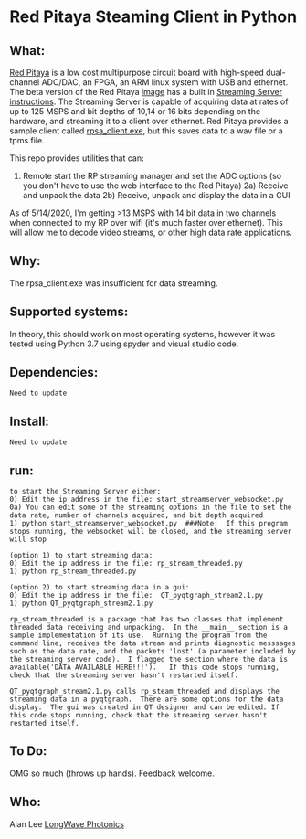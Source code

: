 # Red Pitaya Steaming Client in Python

## What:
  
  

[Red Pitaya](https://www.redpitaya.com/) is a low cost multipurpose circuit board with high-speed dual-channel ADC/DAC, an FPGA, an ARM linux system with USB and ethernet.  The beta version of the Red Pitaya [image](https://redpitaya.readthedocs.io/en/latest/quickStart/SDcard/SDcard.html) has a built in [Streaming Server](https://redpitaya.readthedocs.io/en/latest/developerGuide/125-10/vs.html) [instructions](https://redpitaya.readthedocs.io/en/latest/appsFeatures/apps-featured/streaming/appStreaming.html).  The Streaming Server is capable of acquiring data at rates of up to 125 MSPS and bit depths of 10,14 or 16 bits depending on the hardware, and streaming it to a client over ethernet.  Red Pitaya provides a sample client called [rpsa_client.exe](https://github.com/RedPitaya/RedPitaya/tree/master/apps-tools/streaming_manager), but this saves data to a wav file or a tpms file.  

This repo provides utilities that can:  
1) Remote start the RP streaming manager and set the ADC options (so you don't have to use the web interface to the Red Pitaya)
2a) Receive and unpack the data 
2b) Receive, unpack and display the data in a GUI

As of 5/14/2020, I'm getting >13 MSPS with 14 bit data in two channels when connected to my RP over wifi (it's much faster over ethernet).  This will allow me to decode video streams, or other high data rate applications.
  
## Why:
  
The rpsa_client.exe was insufficient for data streaming.  


## Supported systems:

In theory, this should work on most operating systems, however it was tested using Python 3.7 using spyder and visual studio code.
  
  
## Dependencies:

```
Need to update
```  
  
## Install:
  
```
Need to update
```
  
## run:
  
```
to start the Streaming Server either:
0) Edit the ip address in the file: start_streamserver_websocket.py 
0a) You can edit some of the streaming options in the file to set the data rate, number of channels acquired, and bit depth acquired
1) python start_streamserver_websocket.py  ###Note:  If this program stops running, the websocket will be closed, and the streaming server will stop

(option 1) to start streaming data:
0) Edit the ip address in the file: rp_stream_threaded.py
1) python rp_stream_threaded.py  

(option 2) to start streaming data in a gui:
0) Edit the ip address in the file:  QT_pyqtgraph_stream2.1.py
1) python QT_pyqtgraph_stream2.1.py
  
rp_stream_threaded is a package that has two classes that implement threaded data receiving and unpacking.  In the __main__ section is a sample implementation of its use.  Running the program from the command line, receives the data stream and prints diagnostic messsages such as the data rate, and the packets 'lost' (a parameter included by the streaming server code).  I flagged the section where the data is available('DATA AVAILABLE HERE!!!').   If this code stops running, check that the streaming server hasn't restarted itself.
  
QT_pyqtgraph_stream2.1.py calls rp_steam_threaded and displays the streaming data in a pyqtgraph.  There are some options for the data display.  The gui was created in QT designer and can be edited. If this code stops running, check that the streaming server hasn't restarted itself.
```
  
## To Do:  
  
OMG so much (throws up hands).  Feedback welcome.

## Who:
  
Alan Lee [LongWave Photonics](https://longwavephotonics.com)
  

  
